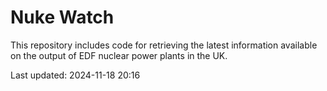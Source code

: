 # Nuke Watch

This repository includes code for retrieving the latest information available on the output of EDF nuclear power plants in the UK.

Last updated: 2024-11-18 20:16